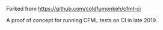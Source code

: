 Forked from https://github.com/coldfumonkeh/cfml-ci

A proof of concept for running CFML tests on CI in late 2019.
